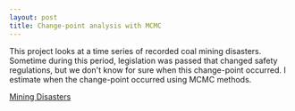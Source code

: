 ```yaml
---
layout: post
title: Change-point analysis with MCMC
---
```

This project looks at a time series of recorded coal mining disasters. 
Sometime during this period, legislation was passed that changed safety regulations, but we don't know for sure when this change-point occurred. I estimate when the change-point occurred using MCMC methods.

[Mining Disasters]( https://github.com/JoomiK/MiningDisasters/blob/master/Mining/MiningDisasters.ipynb )

